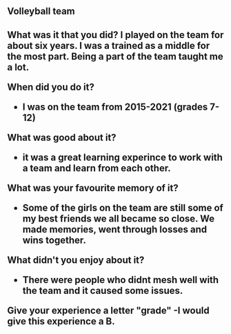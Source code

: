 <h2>Volleyball team <h2/>

<p>What was it that you did?
I played on the team for about six years. I was a trained as a middle for the most part. Being a part of the team taught me a lot. 

When did you do it?
- I was on the team from 2015-2021 (grades 7-12)

What was good about it?
- it was a great learning experince to work with a team and learn from each other. 

What was your favourite memory of it?
- Some of the girls on the team are still some of my best friends we all became so close. We made memories, went through losses and wins together. 

What didn't you enjoy about it?
- There were people who didnt mesh well with the team and it caused some issues. 

Give your experience a letter "grade"
-I would give this experience a B.<p/>